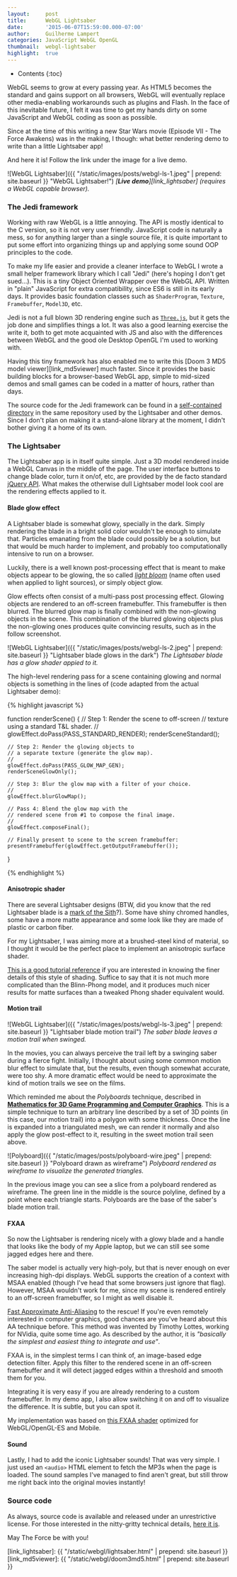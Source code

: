 ```yaml
---
layout:     post
title:      WebGL Lightsaber
date:       '2015-06-07T15:59:00.000-07:00'
author:     Guilherme Lampert
categories: JavaScript WebGL OpenGL
thumbnail:  webgl-lightsaber
highlight:  true
---
```


* Contents
{:toc}

WebGL seems to grow at every passing year. As HTML5 becomes the standard and gains support on all browsers,
WebGL will eventually replace other media-enabling workarounds such as plugins and Flash. In the face of this
inevitable future, I felt it was time to get my hands dirty on some JavaScript and WebGL coding as soon as possible.

Since at the time of this writing a new Star Wars movie (Episode VII - The Force Awakens) was in the making,
I though: what better rendering demo to write than a little Lightsaber app!

And here it is! Follow the link under the image for a live demo.

![WebGL Lightsaber]({{ "/static/images/posts/webgl-ls-1.jpeg" | prepend: site.baseurl }} "WebGL Lightsaber!")
*[__Live demo__][link_lightsaber]&nbsp;(requires a WebGL capable browser).*

### The Jedi framework

Working with raw WebGL is a little annoying. The API is mostly identical to the C version, so it is not very user friendly.
JavaScript code is naturally a mess, so for anything larger than a single source file, it is quite important to put some
effort into organizing things up and applying some sound OOP principles to the code.

To make my life easier and provide a cleaner interface to WebGL I wrote a small helper framework library which I call "Jedi"
(here's hoping I don't get sued...). This is a tiny Object Oriented Wrapper over the WebGL API. Written in "plain" JavaScript
for extra compatibility, since ES6 is still in its early days. It provides basic foundation classes such as
`ShaderProgram`, `Texture`, `Framebuffer`, `Model3D`, etc.

Jedi is not a full blown 3D rendering engine such as [`Three.js`][link_threejs], but it gets the job done and simplifies things a lot.
It was also a good learning exercise the write it, both to get mote acquainted with JS and also with the differences between WebGL and
the good ole Desktop OpenGL I'm used to working with.

Having this tiny framework has also enabled me to write this [Doom 3 MD5 model viewer][link_md5viewer] much faster.
Since it provides the basic building blocks for a browser-based WebGL app, simple to mid-sized demos and small games
can be coded in a matter of hours, rather than days.

The source code for the Jedi framework can be found in a [self-contained directory][link_jedi] in the same repository used by the Lightsaber
and other demos. Since I don't plan on making it a stand-alone library at the moment, I didn't bother giving it a home of its own.

### The Lightsaber

The Lightsaber app is in itself quite simple. Just a 3D model rendered inside a WebGL Canvas in the middle of the page.
The user interface buttons to change blade color, turn it on/of, etc, are provided by the de facto standard [jQuery API][link_jquery].
What makes the otherwise dull Lightsaber model look cool are the rendering effects applied to it.

#### Blade glow effect

A Lightsaber blade is somewhat glowy, specially in the dark. Simply rendering the blade in a bright solid color wouldn't be
enough to simulate that. Particles emanating from the blade could possibly be a solution, but that would be much harder to
implement, and probably too computationally intensive to run on a browser.

Luckily, there is a well known post-processing effect that is meant to make objects appear to be glowing, the so called
[*light bloom*][link_bloon] (name often used when applied to light sources), or simply object glow.

Glow effects often consist of a multi-pass post processing effect. Glowing objects are rendered to an off-screen framebuffer.
This framebuffer is then blurred. The blurred glow map is finally combined with the non-glowing objects in the scene.
This combination of the blurred glowing objects plus the non-glowing ones produces quite convincing results, such as in the follow screenshot.

![WebGL Lightsaber]({{ "/static/images/posts/webgl-ls-2.jpeg" | prepend: site.baseurl }} "Lightsaber blade glows in the dark")
*The Lightsaber blade has a glow shader appied to it.*

The high-level rendering pass for a scene containing glowing and normal objects is something
in the lines of (code adapted from the actual Lightsaber demo):

{% highlight javascript %}

function renderScene()
{
    // Step 1: Render the scene to off-screen
    // texture using a standard T&L shader.
    //
    glowEffect.doPass(PASS_STANDARD_RENDER);
    renderSceneStandard();

    // Step 2: Render the glowing objects to
    // a separate texture (generate the glow map).
    //
    glowEffect.doPass(PASS_GLOW_MAP_GEN);
    renderSceneGlowOnly();

    // Step 3: Blur the glow map with a filter of your choice.
    //
    glowEffect.blurGlowMap();

    // Pass 4: Blend the glow map with the
    // rendered scene from #1 to compose the final image.
    //
    glowEffect.composeFinal();

    // Finally present to scene to the screen framebuffer:
    presentFramebuffer(glowEffect.getOutputFramebuffer());
}

{% endhighlight %}

#### Anisotropic shader

There are several Lightsaber designs (BTW, did you know that the red Lightsaber blade is a [mark of the Sith][link_sith]?).
Some have shiny chromed handles, some have a more matte appearance and some look like they are made of plastic or carbon fiber.

For my Lightsaber, I was aiming more at a brushed-steel kind of material, so I thought it would be the perfect place to
implement an anisotropic surface shader.

[This is a good tutorial reference][link_aniso] if you are interested in knowing the finer details of this style of shading.
Suffice to say that it is not much more complicated than the Blinn-Phong model, and it produces much nicer results for matte
surfaces than a tweaked Phong shader equivalent would.

#### Motion trail

![WebGL Lightsaber]({{ "/static/images/posts/webgl-ls-3.jpeg" | prepend: site.baseurl }} "Lightsaber blade motion trail")
*The saber blade leaves a motion trail when swinged.*

In the movies, you can always perceive the trail left by a swinging saber during a fierce fight. Initially, I thought about
using some common motion blur effect to simulate that, but the results, even though somewhat accurate, were too shy.
A more dramatic effect would be need to approximate the kind of motion trails we see on the films.

Which reminded me about the *Polyboards* technique, described in [**Mathematics for 3D Game Programming and Computer Graphics**][link_book].
This is a simple technique to turn an arbitrary line described by a set of 3D points (in this case, our motion trail) into a polygon with
some thickness. Once the line is expanded into a triangulated mesh, we can render it normally and also apply the glow post-effect to it,
resulting in the sweet motion trail seen above.

![Polyboard]({{ "/static/images/posts/polyboard-wire.jpeg" | prepend: site.baseurl }} "Polyboard drawn as wireframe")
*Polyboard rendered as wireframe to visualize the generated triangles.*

In the previous image you can see a slice from a polyboard rendered as wireframe. The green line in the middle is the
source polyline, defined by a point where each triangle starts. Polyboards are the base of the saber's blade motion trail.

#### FXAA

So now the Lightsaber is rendering nicely with a glowy blade and a handle that looks like the body of
my Apple laptop, but we can still see some jagged edges here and there.

The saber model is actually very high-poly, but that is never enough on ever increasing high-dpi displays.
WebGL supports the creation of a context with MSAA enabled (though I've head that some browsers just ignore that flag).
However, MSAA wouldn't work for me, since my scene is rendered entirely to an off-screen framebuffer, so I might as well disable it.

[Fast Approximate Anti-Aliasing][link_fxaa] to the rescue! If you're even remotely interested in computer graphics,
good chances are you've heard about this AA technique before. This method was invented by Timothy Lottes, working for NVidia,
quite some time ago. As described by the author, it is *"basically the simplest and easiest thing to integrate and use"*.

FXAA is, in the simplest terms I can think of, an image-based edge detection filter. Apply this filter to the rendered scene
in an off-screen framebuffer and it will detect jagged edges within a threshold and smooth them for you.

Integrating it is very easy if you are already rendering to a custom framebuffer. In my demo app, I also allow switching
it on and off to visualize the difference. It is subtle, but you can spot it.

My implementation was based on [this FXAA shader][link_aa_shader] optimized for WebGL/OpenGL-ES and Mobile.

#### Sound

Lastly, I had to add the iconic Lightsaber sounds! That was very simple. I just used an `<audio>` HTML element to
fetch the MP3s when the page is loaded. The sound samples I've managed to find aren't great, but still throw me
right back into the original movies instantly!

### Source code

As always, source code is available and released under an unrestrictive license.
For those interested in the nitty-gritty technical details, [here it is][link_src].

May The Force be with you!

[link_threejs]:    http://threejs.org/
[link_jquery]:     https://jquery.com/
[link_sith]:       http://starwars.wikia.com/wiki/Sith_lightsaber
[link_jedi]:       https://bitbucket.org/glampert/webgl-tests/src/c33790a798a433cac172c423128bf77765f023ae/jedi/?at=master
[link_src]:        https://bitbucket.org/glampert/webgl-tests/overview
[link_bloon]:      http://en.wikipedia.org/wiki/Bloom_%28shader_effect%29
[link_aniso]:      http://en.wikibooks.org/wiki/GLSL_Programming/Unity/Brushed_Metal
[link_book]:       http://www.mathfor3dgameprogramming.com/
[link_fxaa]:       http://en.wikipedia.org/wiki/Fast_approximate_anti-aliasing
[link_aa_shader]:  https://github.com/mattdesl/glsl-fxaa

[link_lightsaber]: {{ "/static/webgl/lightsaber.html" | prepend: site.baseurl }}
[link_md5viewer]:  {{ "/static/webgl/doom3md5.html" | prepend: site.baseurl }}

